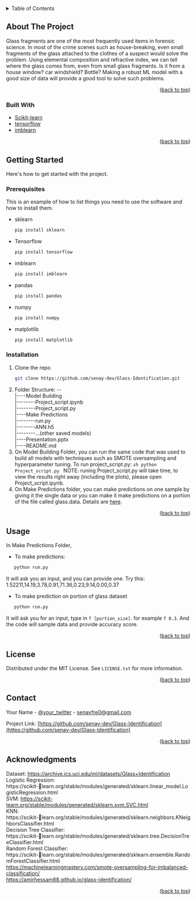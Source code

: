 <div id="top"></div>





<!-- PROJECT LOGO -->
<br />



<!-- TABLE OF CONTENTS -->
<details>
  <summary>Table of Contents</summary>
  <ol>
    <li>
      <a href="#about-the-project">About The Project</a>
      <ul>
        <li><a href="#built-with">Built With</a></li>
      </ul>
    </li>
    <li>
      <a href="#getting-started">Getting Started</a>
      <ul>
        <li><a href="#prerequisites">Prerequisites</a></li>
        <li><a href="#installation">Installation</a></li>
      </ul>
    </li>
    <li><a href="#usage">Usage</a></li>
    <li><a href="#license">License</a></li>
    <li><a href="#contact">Contact</a></li>
    <li><a href="#acknowledgments">Acknowledgments</a></li>
  </ol>
</details>



<!-- ABOUT THE PROJECT -->
## About The Project

Glass fragments are one of the most frequently used items in forensic science.
In most of the crime scenes such as house-breaking, even small fragments of the glass attached to the clothes of a suspect would solve the problem.
Using elemental composition and refractive index, we can tell where the glass comes from, even from small glass fragments.
Is it from a house window? car windshield? Bottle? 
Making a robust ML model with a good size of data will provide a good tool to solve such problems.

<p align="right">(<a href="#top">back to top</a>)</p>



### Built With


* [Scikit-learn](https://scikit-learn.org/)
* [tensorflow](https://www.tensorflow.org/)
* [imblearn](https://imbalanced-learn.org/)

<p align="right">(<a href="#top">back to top</a>)</p>



<!-- GETTING STARTED -->
## Getting Started

Here's how to get started with the project.

### Prerequisites

This is an example of how to list things you need to use the software and how to install them.
* sklearn
  ```sh
  pip install sklearn
  ```
* Tensorflow
  ```sh
  pip install tensorflow
  ```  
* imblearn
  ```sh
  pip install imblearn
  ```  
* pandas
  ```sh
  pip install pandas
  ```    
* numpy
  ```sh
  pip install numpy
  ```    
* matplotlib
  ```sh
  pip install matplotlib
  ```   

### Installation

1. Clone the repo
   ```sh
   git clone https://github.com/senay-dev/Glass-Identification.git
   ```
2. Folder Structure: --<br />
                      |----Model Building<br />
                      |--------Project_script.ipynb<br />
                      |--------Project_script.py<br />
                      |----Make Predictions<br />
                      |--------run.py<br />
                      |--------ANN.h5<br />
                      |--------...(other saved models)<br />
                      |----Presentation.pptx<br />
                      |----README.md<br />
3. On Model Building Folder, you can run the same code that was used to build all models with techniques such as SMOTE oversampling and hyperparameter tuning.
   To run project_script.py:
        ```sh
         python Project_script.py
        ```
   NOTE: runing Project_script.py will take time, to view the results right away (including the plots), please open Project_script.ipynb.
4. On Make Predictions folder, you can make predictions on one sample by giving it the single data or you can make it make predictions on a portion of the file called glass.data. Details are <a href="#usage">here</a>.

<p align="right">(<a href="#top">back to top</a>)</p>



<!-- USAGE EXAMPLES -->
## Usage

In Make Predictions Folder,

* To make predictions:
```sh
   python run.py
```
It will ask you an input, and you can provide one. Try this: 1.52211,14.19,3.78,0.91,71.36,0.23,9.14,0.00,0.37

* To make prediction on portion of glass dataset
```sh
   python run.py 
```
It will ask you for an input, type in `f [portion_size]`. for example `f 0.3`. And the code will sample data and provide accuracy score.

<p align="right">(<a href="#top">back to top</a>)</p>




<!-- LICENSE -->
## License

Distributed under the MIT License. See `LICENSE.txt` for more information.

<p align="right">(<a href="#top">back to top</a>)</p>



<!-- CONTACT -->
## Contact

Your Name - [@your_twitter](https://twitter.com/senayfre45) - senayfre0@gmail.com

Project Link: [https://github.com/senay-dev/Glass-Identification](https://github.com/senay-dev/Glass-Identification)

<p align="right">(<a href="#top">back to top</a>)</p>



<!-- ACKNOWLEDGMENTS -->
## Acknowledgments
Dataset: https://archive.ics.uci.edu/ml/datasets/Glass+Identification <br />
Logistic Regression: https://scikit-learn.org/stable/modules/generated/sklearn.linear_model.LogisticRegression.html <br />
SVM: https://scikit-learn.org/stable/modules/generated/sklearn.svm.SVC.html <br />
KNN: https://scikit-learn.org/stable/modules/generated/sklearn.neighbors.KNeighborsClassifier.html <br />
Decision Tree Classifier: https://scikit-learn.org/stable/modules/generated/sklearn.tree.DecisionTreeClassifier.html <br />
Random Forest Classifier: https://scikit-learn.org/stable/modules/generated/sklearn.ensemble.RandomForestClassifier.html <br />
https://machinelearningmastery.com/smote-oversampling-for-imbalanced-classification/ <br />
https://amirhessam88.github.io/glass-identification/ <br />
<p align="right">(<a href="#top">back to top</a>)</p>



<!-- MARKDOWN LINKS & IMAGES -->
<!-- https://www.markdownguide.org/basic-syntax/#reference-style-links -->
[contributors-shield]: https://img.shields.io/github/contributors/othneildrew/Best-README-Template.svg?style=for-the-badge
[contributors-url]: https://github.com/othneildrew/Best-README-Template/graphs/contributors
[forks-shield]: https://img.shields.io/github/forks/othneildrew/Best-README-Template.svg?style=for-the-badge
[forks-url]: https://github.com/othneildrew/Best-README-Template/network/members
[stars-shield]: https://img.shields.io/github/stars/othneildrew/Best-README-Template.svg?style=for-the-badge
[stars-url]: https://github.com/othneildrew/Best-README-Template/stargazers
[issues-shield]: https://img.shields.io/github/issues/othneildrew/Best-README-Template.svg?style=for-the-badge
[issues-url]: https://github.com/othneildrew/Best-README-Template/issues
[license-shield]: https://img.shields.io/github/license/othneildrew/Best-README-Template.svg?style=for-the-badge
[license-url]: https://github.com/othneildrew/Best-README-Template/blob/master/LICENSE.txt
[linkedin-shield]: https://img.shields.io/badge/-LinkedIn-black.svg?style=for-the-badge&logo=linkedin&colorB=555
[linkedin-url]: https://linkedin.com/in/othneildrew
[product-screenshot]: images/screenshot.png
